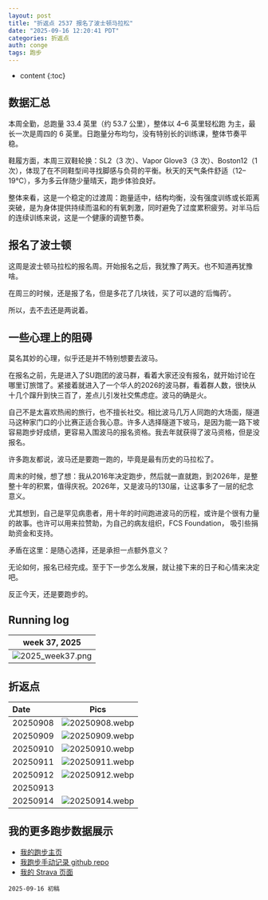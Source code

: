 ```yaml
---
layout: post
title: "折返点 2537 报名了波士顿马拉松"
date: "2025-09-16 12:20:41 PDT"
categories: 折返点
auth: conge
tags: 跑步
---
```

* content
{:toc}

## 数据汇总

本周全勤，总跑量 33.4 英里（约 53.7 公里），整体以 4–6 英里轻松跑 为主，最长一次是周四的 6 英里。日跑量分布均匀，没有特别长的训练课，整体节奏平稳。




鞋履方面，本周三双鞋轮换：SL2（3 次）、Vapor Glove3（3 次）、Boston12（1 次），体现了在不同鞋型间寻找脚感与负荷的平衡。秋天的天气条件舒适（12–19℃），多为多云伴随少量晴天，跑步体验良好。

整体来看，这是一个稳定的过渡周：跑量适中，结构均衡，没有强度训练或长距离突破，是为身体提供持续而温和的有氧刺激，同时避免了过度累积疲劳。对半马后的连续训练来说，这是一个健康的调整节奏。

## 报名了波士顿

这周是波士顿马拉松的报名周。开始报名之后，我犹豫了两天。也不知道再犹豫啥。

在周三的时候，还是报了名，但是多花了几块钱，买了可以退的‘后悔药’。

所以，去不去还是两说着。

## 一些心理上的阻碍

莫名其妙的心理，似乎还是并不特别想要去波马。

在报名之前，先是进入了SU跑团的波马群，看着大家还没有报名，就开始讨论在哪里订旅馆了。紧接着就进入了一个华人的2026的波马群，看着群人数，很快从十几个蹿升到快三百了，差点儿引发社交焦虑症。波马的确是火。

自己不是太喜欢热闹的旅行，也不擅长社交。相比波马几万人同跑的大场面，隧道马这种家门口的小比赛正适合我心意。许多人选择隧道下坡马，是因为能一路下坡容易跑步好成绩，更容易入围波马的报名资格。我去年就获得了波马资格，但是没报名。

许多跑友都说，波马还是要跑一跑的，毕竟是最有历史的马拉松了。

周末的时候，想了想：我从2016年决定跑步，然后就一直就跑，到2026年，是整整十年的积累，值得庆祝。2026年，又是波马的130届，让这事多了一层的纪念意义。

尤其想到，自己是罕见病患者，用十年的时间跑进波马的历程，或许是个很有力量的故事。也许可以用来拉赞助，为自己的病友组织，FCS Foundation， 吸引些捐助资金和支持。

矛盾在这里：是随心选择，还是承担一点额外意义？

无论如何，报名已经完成。至于下一步怎么发展，就让接下来的日子和心情来决定吧。

反正今天，还是要跑步的。

## Running log

|                             week 37, 2025                              |
| :--------------------------------------------------------------------: |
| ![2025_week37.png](https://s2.loli.net/2025/09/17/hevRUl4b39DVMpw.png) |

## 折返点

| Date     |                                Pics                                   |
| :------- | :-------------------------------------------------------------------: |
| 20250908 | ![20250908.webp](https://s2.loli.net/2025/09/17/7fvQFeTp2OXkKJg.webp) |
| 20250909 | ![20250909.webp](https://s2.loli.net/2025/09/17/DY173y6HnhsUtLj.webp) |
| 20250910 | ![20250910.webp](https://s2.loli.net/2025/09/17/3xqDgrRXGeMTfm9.webp) |
| 20250911 | ![20250911.webp](https://s2.loli.net/2025/09/17/q3oPyJEHRdOUbY2.webp) |
| 20250912 | ![20250912.webp](https://s2.loli.net/2025/09/17/iNTGpOSg5AUeDs8.webp) |
| 20250913 |  |
| 20250914 | ![20250914.webp](https://s2.loli.net/2025/09/17/iY57GCXAQKbHnrh.webp) |

## 我的更多跑步数据展示

*   [我的跑步主页](https://conge.livingwithfcs.org/running_page/)
*   [我跑步手动记录 github repo](https://github.com/conge/RunningStreak)
*   [我的 Strava 页面](https://www.strava.com/athletes/57680242)

```
2025-09-16 初稿
```